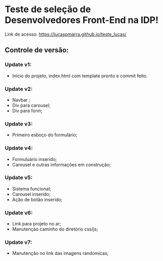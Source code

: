 # Teste de seleção de Desenvolvedores Front-End na IDP!
Link de acesso: https://lucaspmarra.github.io/teste_lucas/

## Controle de versão:

### Update v1:
- Inicio do projeto, index.html com template pronto e commit feito.

### Update v2:
- Navbar  ;
- Div para carousel;  
- Div para form;

### Update v3:
- Primeiro esboço do formulário;

### Update v4:
- Formuluário inserido;
- Carousel e outras informações em construção;

### Update v5:
- Sistema funcional;
- Carousel inserido;
- Ação de botão inserido;

### Update v6:
- Link para projeto no ar;
- Manutenção caminho do diretório css/js;

### Update v7:
- Manutenção no link das imagens randomicas;